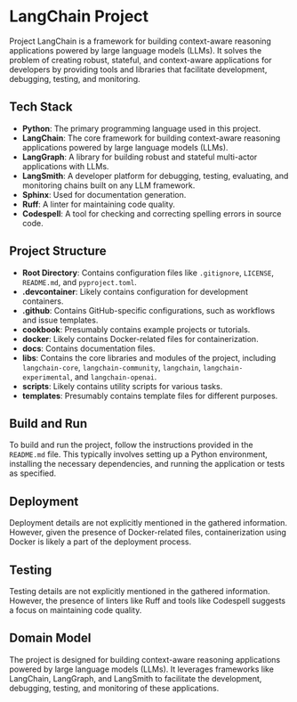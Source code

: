# LangChain Project
Project LangChain is a framework for building context-aware reasoning applications powered by large language models (LLMs). It solves the problem of creating robust, stateful, and context-aware applications for developers by providing tools and libraries that facilitate development, debugging, testing, and monitoring.

## Tech Stack
- **Python**: The primary programming language used in this project.
- **LangChain**: The core framework for building context-aware reasoning applications powered by large language models (LLMs).
- **LangGraph**: A library for building robust and stateful multi-actor applications with LLMs.
- **LangSmith**: A developer platform for debugging, testing, evaluating, and monitoring chains built on any LLM framework.
- **Sphinx**: Used for documentation generation.
- **Ruff**: A linter for maintaining code quality.
- **Codespell**: A tool for checking and correcting spelling errors in source code.

## Project Structure
- **Root Directory**: Contains configuration files like `.gitignore`, `LICENSE`, `README.md`, and `pyproject.toml`.
- **.devcontainer**: Likely contains configuration for development containers.
- **.github**: Contains GitHub-specific configurations, such as workflows and issue templates.
- **cookbook**: Presumably contains example projects or tutorials.
- **docker**: Likely contains Docker-related files for containerization.
- **docs**: Contains documentation files.
- **libs**: Contains the core libraries and modules of the project, including `langchain-core`, `langchain-community`, `langchain`, `langchain-experimental`, and `langchain-openai`.
- **scripts**: Likely contains utility scripts for various tasks.
- **templates**: Presumably contains template files for different purposes.

## Build and Run
To build and run the project, follow the instructions provided in the `README.md` file. This typically involves setting up a Python environment, installing the necessary dependencies, and running the application or tests as specified.

## Deployment
Deployment details are not explicitly mentioned in the gathered information. However, given the presence of Docker-related files, containerization using Docker is likely a part of the deployment process.

## Testing
Testing details are not explicitly mentioned in the gathered information. However, the presence of linters like Ruff and tools like Codespell suggests a focus on maintaining code quality.

## Domain Model
The project is designed for building context-aware reasoning applications powered by large language models (LLMs). It leverages frameworks like LangChain, LangGraph, and LangSmith to facilitate the development, debugging, testing, and monitoring of these applications.